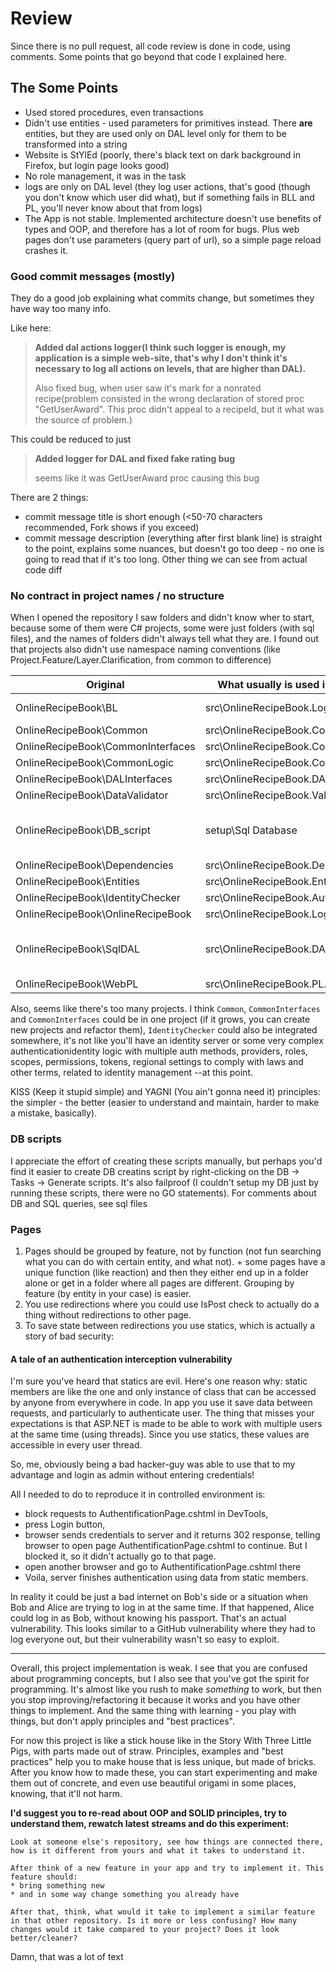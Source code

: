 # Review

Since there is no pull request, all code review is done in code, using comments. Some points that go beyond that code I explained here.

## The Some Points

* Used stored procedures, even transactions
* Didn't use entities - used parameters for primitives instead. There **are** entities, but they are used only on DAL level only for them to be transformed into a string
* Website is StYlEd (poorly, there's black text on dark background in Firefox, but login page looks good)
* No role management, it was in the task
* logs are only on DAL level (they log user actions, that's good (though you don't know which user did what), but if something fails in BLL and PL, you'll never know about that from logs)
* The App is not stable. Implemented architecture doesn't use benefits of types and OOP, and therefore has a lot of room for bugs. Plus web pages don't use parameters (query part of url), so a simple page reload crashes it.

### Good commit messages (mostly)

They do a good job explaining what commits change, but sometimes they have way too many info.

Like here:

> **Added dal actions logger(I think such logger is enough, my application is a simple web-site, that's why I don't think it's necessary to log all actions on levels, that are higher than DAL).**
>
> Also fixed bug, when user saw it's mark for a nonrated recipe(problem consisted in the wrong declaration of stored proc "GetUserAward". This proc didn't appeal to a recipeId, but it what was the source of problem.)

This could be reduced to just 

> **Added logger for DAL and fixed fake rating bug**
>
> seems like it was GetUserAward proc causing this bug

There are 2 things:
* commit message title is short enough (<50-70 characters recommended, Fork shows if you exceed)
* commit message description (everything after first blank line) is straight to the point, explains some nuances, but doesn't go too deep - no one is going to read that if it's too long. Other thing we can see from actual code diff


### No contract in project names / no structure

When I opened the repository I saw folders and didn't know wher to start, because some of them were C# projects, some were just folders (with sql files), and the names of folders didn't always tell what they are.
I found out that projects also didn't use namespace naming conventions (like Project.Feature/Layer.Clarification, from common to difference)

| Original                          | What usually is used in repositories   | Comments
|-----------------------------------|----------------------------------------|---------
| OnlineRecipeBook\BL               | src\OnlineRecipeBook.Logic             | (or we use name "Core" in our project)
| OnlineRecipeBook\Common           | src\OnlineRecipeBook.Common
| OnlineRecipeBook\CommonInterfaces | src\OnlineRecipeBook.Common.Interfaces
| OnlineRecipeBook\CommonLogic      | src\OnlineRecipeBook.Common.Logic
| OnlineRecipeBook\DALInterfaces    | src\OnlineRecipeBook.DAL.Interfaces
| OnlineRecipeBook\DataValidator    | src\OnlineRecipeBook.Validation
| OnlineRecipeBook\DB_script        | setup\Sql Database                     | (these sql scripts aren't part of solution - they are needed only once, so we can make a new root folder for that)
| OnlineRecipeBook\Dependencies     | src\OnlineRecipeBook.Dependencies
| OnlineRecipeBook\Entities         | src\OnlineRecipeBook.Entities
| OnlineRecipeBook\IdentityChecker  | src\OnlineRecipeBook.Authentication
| OnlineRecipeBook\OnlineRecipeBook | src\OnlineRecipeBook.Logic.Interfaces
| OnlineRecipeBook\SqlDAL           | src\OnlineRecipeBook.DAL.Sql           | (we can also have OnlineRecipeBook.DAL.MongoDB for example, and namespace would only differ by the last part)
| OnlineRecipeBook\WebPL            | src\OnlineRecipeBook.PL.Web

Also, seems like there's too many projects. I think `Common`, `CommonInterfaces` and `CommonInterfaces` could be in one project (if it grows, you can create new projects and refactor them), `IdentityChecker` could also be integrated somewhere, it's not like you'll have an identity server or some very complex authenticationidentity logic with multiple auth methods, providers, roles, scopes, permissions, tokens, regional settings to comply with laws and other terms, related to identity management --at this point. 

KISS (Keep it stupid simple) and YAGNI (You ain't gonna need it) principles: the simpler - the better (easier to understand and maintain, harder to make a mistake, basically).


### DB scripts

I appreciate the effort of creating these scripts manually, but perhaps you'd find it easier to create DB creatins script by right-clicking on the DB -> Tasks -> Generate scripts. It's also failproof (I couldn't setup my DB just by running these scripts, there were no GO statements). For comments about DB and SQL queries, see sql files


### Pages

1. Pages should be grouped by feature, not by function (not fun searching what you can do with certain entity, and what not). + some pages have a unique function (like reaction) and then they either end up in a folder alone or get in a folder where all pages are different. Grouping by feature (by entity in your case) is easier.
2. You use redirections where you could use IsPost check to actually do a thing without redirections to other page.
3. To save state between redirections you use statics, which is actually a story of bad security:

#### A tale of an authentication interception vulnerability

I'm sure you've heard that statics are evil. Here's one reason why: static members are like the one and only instance of class that can be accessed by anyone from everywhere in code.
In app you use it save data between requests, and particularly to authenticate user. The thing that misses your expectations is that ASP.NET is made to be able to work with multiple users at the same time (using threads).
Since you use statics, these values are accessible in every user thread.

So, me, obviously being a bad hacker-guy was able to use that to my advantage and login as admin without entering credentials!

All I needed to do to reproduce it in controlled environment is: 
* block requests to AuthentificationPage.cshtml in DevTools, 
* press Login button, 
* browser sends credentials to server and it returns 302 response, telling browser to open page AuthentificationPage.cshtml to continue. But I blocked it, so it didn't actually go to that page.
* open another browser and go to AuthentificationPage.cshtml there
* Voila, server finishes authentication using data from static members.

In reality it could be just a bad internet on Bob's side or a situation when Bob and Alice are trying to log in at the same time. If that happened, Alice could log in as Bob, without knowing his passport. That's an actual vulnerability.
This looks similar to a GitHub vulnerability where they had to log everyone out, but their vulnerability wasn't so easy to exploit.

---


Overall, this project implementation is weak. I see that you are confused about programming concepts, but I also see that you've got the spirit for programming. It's almost like you rush to make _something_ to work, but then you stop improving/refactoring it because it works and you have other things to implement. And the same thing with learning - you play with things, but don't apply principles and "best practices".

For now this project is like a stick house like in the Story With Three Little Pigs, with parts made out of straw. Principles, examples and "best practices" help you to make house that is less unique, but made of bricks. After you know how to made these, you can start experimenting and make them out of concrete, and even use beautiful origami in some places, knowing, that it'll not harm.

**I'd suggest you to re-read about OOP and SOLID principles, try to understand them, rewatch latest streams and do this experiment:**

    Look at someone else's repository, see how things are connected there, how is it different from yours and what it takes to understand it. 

    After think of a new feature in your app and try to implement it. This feature should:
    * bring something new
    * and in some way change something you already have
        
    After that, think, what would it take to implement a similar feature in that other repository. Is it more or less confusing? How many changes would it take compared to your project? Does it look better/cleaner?

Damn, that was a lot of text